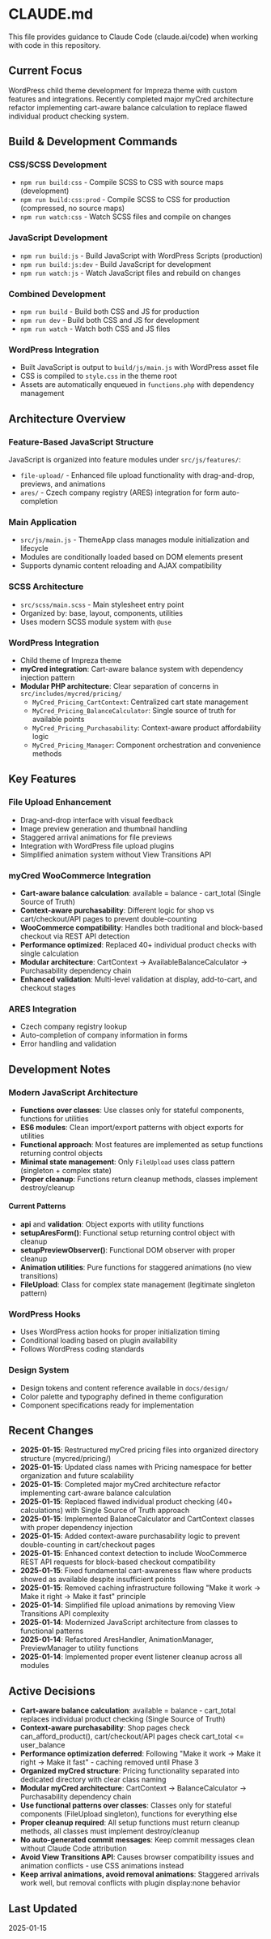 # CLAUDE.md

This file provides guidance to Claude Code (claude.ai/code) when working with code in this repository.

## Current Focus
WordPress child theme development for Impreza theme with custom features and integrations. Recently completed major myCred architecture refactor implementing cart-aware balance calculation to replace flawed individual product checking system.

## Build & Development Commands

### CSS/SCSS Development
- `npm run build:css` - Compile SCSS to CSS with source maps (development)
- `npm run build:css:prod` - Compile SCSS to CSS for production (compressed, no source maps)
- `npm run watch:css` - Watch SCSS files and compile on changes

### JavaScript Development
- `npm run build:js` - Build JavaScript with WordPress Scripts (production)
- `npm run build:js:dev` - Build JavaScript for development
- `npm run watch:js` - Watch JavaScript files and rebuild on changes

### Combined Development
- `npm run build` - Build both CSS and JS for production
- `npm run dev` - Build both CSS and JS for development
- `npm run watch` - Watch both CSS and JS files

### WordPress Integration
- Built JavaScript is output to `build/js/main.js` with WordPress asset file
- CSS is compiled to `style.css` in the theme root
- Assets are automatically enqueued in `functions.php` with dependency management

## Architecture Overview

### Feature-Based JavaScript Structure
JavaScript is organized into feature modules under `src/js/features/`:
- `file-upload/` - Enhanced file upload functionality with drag-and-drop, previews, and animations
- `ares/` - Czech company registry (ARES) integration for form auto-completion

### Main Application
- `src/js/main.js` - ThemeApp class manages module initialization and lifecycle
- Modules are conditionally loaded based on DOM elements present
- Supports dynamic content reloading and AJAX compatibility

### SCSS Architecture
- `src/scss/main.scss` - Main stylesheet entry point
- Organized by: base, layout, components, utilities
- Uses modern SCSS module system with `@use`

### WordPress Integration
- Child theme of Impreza theme
- **myCred integration**: Cart-aware balance system with dependency injection pattern
- **Modular PHP architecture**: Clear separation of concerns in `src/includes/mycred/pricing/`
  - `MyCred_Pricing_CartContext`: Centralized cart state management
  - `MyCred_Pricing_BalanceCalculator`: Single source of truth for available points
  - `MyCred_Pricing_Purchasability`: Context-aware product affordability logic
  - `MyCred_Pricing_Manager`: Component orchestration and convenience methods

## Key Features

### File Upload Enhancement
- Drag-and-drop interface with visual feedback
- Image preview generation and thumbnail handling
- Staggered arrival animations for file previews
- Integration with WordPress file upload plugins
- Simplified animation system without View Transitions API

### myCred WooCommerce Integration
- **Cart-aware balance calculation**: available = balance - cart_total (Single Source of Truth)
- **Context-aware purchasability**: Different logic for shop vs cart/checkout/API pages to prevent double-counting
- **WooCommerce compatibility**: Handles both traditional and block-based checkout via REST API detection
- **Performance optimized**: Replaced 40+ individual product checks with single calculation
- **Modular architecture**: CartContext → AvailableBalanceCalculator → Purchasability dependency chain
- **Enhanced validation**: Multi-level validation at display, add-to-cart, and checkout stages

### ARES Integration
- Czech company registry lookup
- Auto-completion of company information in forms
- Error handling and validation

## Development Notes

### Modern JavaScript Architecture
- **Functions over classes**: Use classes only for stateful components, functions for utilities
- **ES6 modules**: Clean import/export patterns with object exports for utilities
- **Functional approach**: Most features are implemented as setup functions returning control objects
- **Minimal state management**: Only `FileUpload` uses class pattern (singleton + complex state)
- **Proper cleanup**: Functions return cleanup methods, classes implement destroy/cleanup

#### Current Patterns
- **api** and **validation**: Object exports with utility functions
- **setupAresForm()**: Functional setup returning control object with cleanup
- **setupPreviewObserver()**: Functional DOM observer with proper cleanup
- **Animation utilities**: Pure functions for staggered animations (no view transitions)
- **FileUpload**: Class for complex state management (legitimate singleton pattern)

### WordPress Hooks
- Uses WordPress action hooks for proper initialization timing
- Conditional loading based on plugin availability
- Follows WordPress coding standards

### Design System
- Design tokens and content reference available in `docs/design/`
- Color palette and typography defined in theme configuration
- Component specifications ready for implementation

## Recent Changes
- **2025-01-15**: Restructured myCred pricing files into organized directory structure (mycred/pricing/)
- **2025-01-15**: Updated class names with Pricing namespace for better organization and future scalability
- **2025-01-15**: Completed major myCred architecture refactor implementing cart-aware balance calculation
- **2025-01-15**: Replaced flawed individual product checking (40+ calculations) with Single Source of Truth approach
- **2025-01-15**: Implemented BalanceCalculator and CartContext classes with proper dependency injection
- **2025-01-15**: Added context-aware purchasability logic to prevent double-counting in cart/checkout pages
- **2025-01-15**: Enhanced context detection to include WooCommerce REST API requests for block-based checkout compatibility
- **2025-01-15**: Fixed fundamental cart-awareness flaw where products showed as available despite insufficient points
- **2025-01-15**: Removed caching infrastructure following "Make it work → Make it right → Make it fast" principle
- **2025-01-14**: Simplified file upload animations by removing View Transitions API complexity
- **2025-01-14**: Modernized JavaScript architecture from classes to functional patterns
- **2025-01-14**: Refactored AresHandler, AnimationManager, PreviewManager to utility functions
- **2025-01-14**: Implemented proper event listener cleanup across all modules

## Active Decisions
- **Cart-aware balance calculation**: available = balance - cart_total replaces individual product checking (Single Source of Truth)
- **Context-aware purchasability**: Shop pages check can_afford_product(), cart/checkout/API pages check cart_total <= user_balance
- **Performance optimization deferred**: Following "Make it work → Make it right → Make it fast" - caching removed until Phase 3
- **Organized myCred structure**: Pricing functionality separated into dedicated directory with clear class naming
- **Modular myCred architecture**: CartContext → BalanceCalculator → Purchasability dependency chain
- **Use functional patterns over classes**: Classes only for stateful components (FileUpload singleton), functions for everything else
- **Proper cleanup required**: All setup functions must return cleanup methods, all classes must implement destroy/cleanup
- **No auto-generated commit messages**: Keep commit messages clean without Claude Code attribution
- **Avoid View Transitions API**: Causes browser compatibility issues and animation conflicts - use CSS animations instead
- **Keep arrival animations, avoid removal animations**: Staggered arrivals work well, but removal conflicts with plugin display:none behavior

## Last Updated
2025-01-15